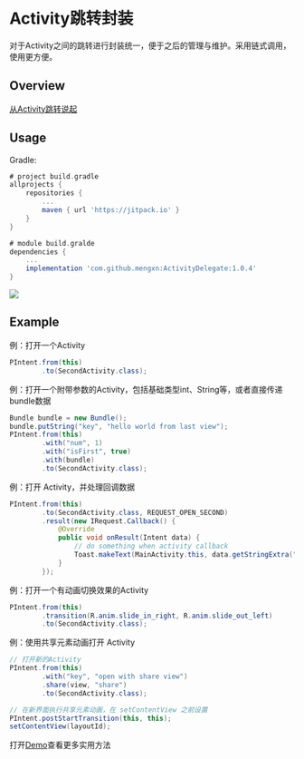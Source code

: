 # Activity跳转封装
对于Activity之间的跳转进行封装统一，便于之后的管理与维护。采用链式调用，使用更方便。  

## Overview
[从Activity跳转说起](从Activity跳转说起.md) 

## Usage
Gradle:
```groovy
# project build.gradle
allprojects {
    repositories {
        ...
        maven { url 'https://jitpack.io' }
    }
}

# module build.gralde
dependencies {
    ...
    implementation 'com.github.mengxn:ActivityDelegate:1.0.4'
}
``` 
[![](https://jitpack.io/v/mengxn/ActivityDelegate.svg)](https://jitpack.io/#mengxn/ActivityDelegate)

## Example

例：打开一个Activity
```java
PIntent.from(this)
        .to(SecondActivity.class);
```

例：打开一个附带参数的Activity，包括基础类型int、String等，或者直接传递bundle数据
```java
Bundle bundle = new Bundle();
bundle.putString("key", "hello world from last view");
PIntent.from(this)
        .with("num", 1)
        .with("isFirst", true)
        .with(bundle)
        .to(SecondActivity.class);
```

例：打开 Activity，并处理回调数据
```java
PIntent.from(this)
        .to(SecondActivity.class, REQUEST_OPEN_SECOND)
        .result(new IRequest.Callback() {
            @Override
            public void onResult(Intent data) {
                // do something when activity callback
                Toast.makeText(MainActivity.this, data.getStringExtra("text"), Toast.LENGTH_SHORT).show();
            }
        });
```

例：打开一个有动画切换效果的Activity
```java
PIntent.from(this)
        .transition(R.anim.slide_in_right, R.anim.slide_out_left)
        .to(SecondActivity.class);
```

例：使用共享元素动画打开 Activity
```java
// 打开新的Activity
PIntent.from(this)
        .with("key", "open with share view")
        .share(view, "share")
        .to(SecondActivity.class);

// 在新界面执行共享元素动画，在 setContentView 之前设置
PIntent.postStartTransition(this, this);
setContentView(layoutId);

```

打开[Demo](app/src/main/java/me/codego/activitydelegate/MainActivity.java)查看更多实用方法
